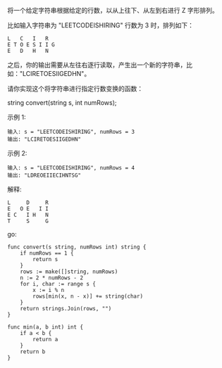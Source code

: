 将一个给定字符串根据给定的行数，以从上往下、从左到右进行 Z 字形排列。

比如输入字符串为 "LEETCODEISHIRING" 行数为 3 时，排列如下：
```
L   C   I   R
E T O E S I I G
E   D   H   N
```
之后，你的输出需要从左往右逐行读取，产生出一个新的字符串，比如："LCIRETOESIIGEDHN"。

请你实现这个将字符串进行指定行数变换的函数：

string convert(string s, int numRows);

示例 1:
```
输入: s = "LEETCODEISHIRING", numRows = 3
输出: "LCIRETOESIIGEDHN"
```
示例 2:
```
输入: s = "LEETCODEISHIRING", numRows = 4
输出: "LDREOEIIECIHNTSG"
```
解释:
```
L     D     R
E   O E   I I
E C   I H   N
T     S     G
```
go:
```
func convert(s string, numRows int) string {
    if numRows == 1 {
        return s
    }
    rows := make([]string, numRows)
    n := 2 * numRows - 2
    for i, char := range s {
        x := i % n
        rows[min(x, n - x)] += string(char)
    }
    return strings.Join(rows, "")
}

func min(a, b int) int {
    if a < b {
        return a
    }
    return b
}
```
